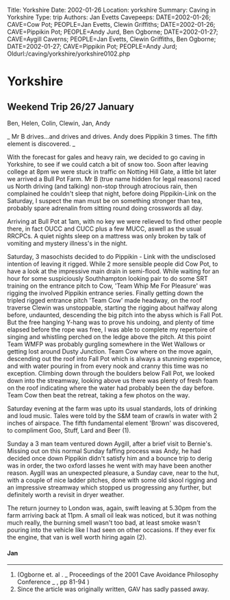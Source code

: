 Title: Yorkshire 
Date: 2002-01-26
Location: yorkshire
Summary: Caving in Yorkshire
Type: trip
Authors: Jan Evetts
Cavepeeps: DATE=2002-01-26; CAVE=Cow Pot; PEOPLE=Jan Evetts, Clewin Griffiths;
     DATE=2002-01-26; CAVE=Pippikin Pot; PEOPLE=Andy Jurd, Ben Ogborne;
     DATE=2002-01-27; CAVE=Aygill Caverns; PEOPLE=Jan Evetts, Clewin Griffiths, Ben Ogborne;
     DATE=2002-01-27; CAVE=Pippikin Pot; PEOPLE=Andy Jurd;
Oldurl:/caving/yorkshire/yorkshire0102.php


#  Yorkshire 

##  Weekend Trip 26/27 January 

Ben, Helen, Colin, Clewin, Jan, Andy 

_ Mr B drives...and drives and drives. Andy does Pippikin 3 times. The fifth element is discovered. _

With the forecast for gales and heavy rain, we decided to go caving in Yorkshire, to see if we could catch a bit of snow too. Soon after leaving college at 8pm we were stuck in traffic on Notting Hill Gate, a little bit later we arrived a Bull Pot Farm. Mr B (true name hidden for legal reasons) raced us North driving (and talking) non-stop through atrocious rain, then complained he couldn't sleep that night, before doing Pippikin-Link on the Saturday, I suspect the man must be on something stronger than tea, probably spare adrenalin from sitting round doing crosswords all day. 

Arriving at Bull Pot at 1am, with no key we were relieved to find other people there, in fact OUCC and CUCC plus a few MUCC, aswell as the usual RRCPCs. A quiet nights sleep on a mattress was only broken by talk of vomiting and mystery illness's in the night. 

Saturday, 3 masochists decided to do Pippikin - Link with the undisclosed intention of leaving it rigged. While 2 more sensible people did Cow Pot, to have a look at the impressive main drain in semi-flood. While waiting for an hour for some suspiciously Southhampton looking pair to do some SRT training on the entrance pitch to Cow, 'Team Whip Me For Pleasure' was rigging the involved Pippikin entrance series. Finally getting down the tripled rigged entrance pitch 'Team Cow' made headway, on the roof traverse Clewin was unstoppable, starting the rigging about halfway along before, undaunted, descending the big pitch into the abyss which is Fall Pot. But the free hanging Y-hang was to prove his undoing, and plenty of time elapsed before the rope was free, I was able to complete my repertoire of singing and whistling perched on the ledge above the pitch. At this point Team WMFP was probably gurgling somewhere in the Wet Wallows or getting lost around Dusty Junction. Team Cow where on the move again, descending out the roof into Fall Pot which is always a stunning experience, and with water pouring in from every nook and cranny this time was no exception. Climbing down through the boulders below Fall Pot, we looked down into the streamway, looking above us there was plenty of fresh foam on the roof indicating where the water had probably been the day before. Team Cow then beat the retreat, taking a few photos on the way. 

Saturday evening at the farm was upto its usual standards, lots of drinking and loud music. Tales were told by the S&amp;M team of crawls in water with 2 inches of airspace. The fifth fundamental element 'Brown' was discovered, to compliment Goo, Stuff, Lard and Beer (1). 

Sunday a 3 man team ventured down Aygill, after a brief visit to Bernie's. Missing out on this normal Sunday faffing process was Andy, he had decided once down Pippikin didn't satisfy him and a bounce trip to derig was in order, the two oxford lasses he went with may have been another reason. Aygill was an unexpected pleasure, a Sunday cave, near to the hut, with a couple of nice ladder pitches, done with some old skool rigging and an impressive streamway which stopped us progressing any further, but definitely worth a revisit in dryer weather. 

The return journey to London was, again, swift leaving at 5.30pm from the farm arriving back at 11pm. A small oil leak was noticed, but it was nothing much really, the burning smell wasn't too bad, at least smoke wasn't pouring into the vehicle like I had seen on other occasions. If they ever fix the engine, that van is well worth hiring again (2).

####  Jan 

* * *

  1. (Ogborne et. al . _ Proceedings of the 2001 Cave Avoidance Philosophy Conference _ , pp 81-94 ) 
  2. Since the article was originally written, GAV has sadly passed away. 


